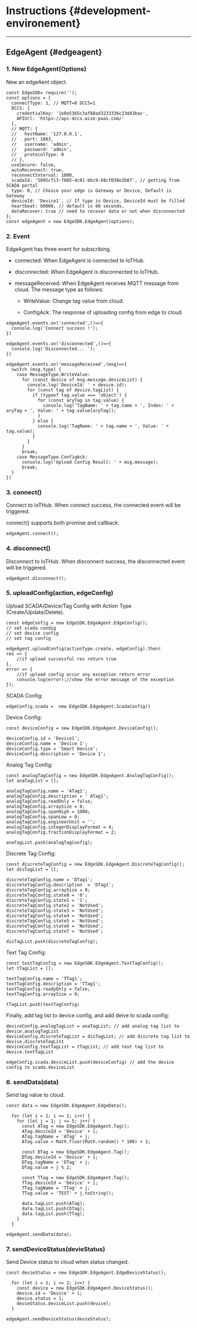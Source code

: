 # Instructions {#development-environement}

---

## EdgeAgent {#edgeagent}

### 1. New EdgeAgent\(Options\)

New  an edgeAent object.

```
const EdgeSDK= require('');
const options = {
  connectType: 1, // MQTT=0 DCCS=1
  DCCS: {
    credentialKey: '1e0e5365c3af88ad3233336c23d43bav',
    APIUrl: 'https://api-dccs.wise-paas.com/'
  },
  // MQTT: {
  //   hostName: '127.0.0.1',
  //   port: 1883,
  //   username: 'admin',
  //   password: 'admin',
  //   protocolType: 0
  // },
  useSecure: false,
  autoReconnect: true,
  reconnectInterval: 1000,
  scadaId: '5095cf13-f005-4c81-b6c9-68cf038e2b87', // getting from SCADA portal
  type: 0, // Choice your edge is Gateway or Device, Default is Gateway
  deviceId: 'Device1', // If type is Device, DeviceId must be filled
  heartbeat: 60000, // default is 60 seconds,
  dataRecover: true // need to recover data or not when disconnected
};
const edgeAgent = new EdgeSDK.EdgeAgent(options);
```

### 2. Event

EdgeAgent has three event for subscribing.

* connected: When EdgeAgent is connected to IoTHub.
* disconnected: When EdgeAgent is disconnected to IoTHub.
* messageReceived: When EdgeAgent receives MQTT message from cloud. The message type as follows:

  * WriteValue: Change tag value from cloud.

  * ConfigAck: The response of uploading config from edge to cloud.

```
edgeAgent.events.on('connected',()=>{
  console.log('Connect success !');
})

edgeAgent.events.on('disconnected',()=>{
  console.log('Disconnected... ');
})

edgeAgent.events.on('messageReceived',(msg)=>{
  switch (msg.type) {
    case MessageType.WriteValue:
      for (const device of msg.message.deviceList) {
        console.log('DeviceId: ' + device.id);
        for (const tag of device.tagList) {
          if (typeof tag.value === 'object') {
            for (const aryTag in tag.value) {
              console.log('TagName: ' + tag.name + ', Index: ' + aryTag + ', Value: ' + tag.value[aryTag]);
            }
          } else {
            console.log('TagName: ' + tag.name + ', Value: ' + tag.value);
          }
        }
      }
      break;
    case MessageType.ConfigAck:
      console.log('Upload Config Result: ' + msg.message);
      break;
  }
})
```

### 3. connect\(\)

Connect to IoTHub. When connect success, the connected event will be triggered.

connect\(\) supports both promise and callback.

```
edgeAgent.connect();
```

### 4. disconnect\(\)

Disconnect to IoTHub. When disconnect success, the disconnected event will be triggered.

```
edgeAgent.disconnect();
```

### 5. uploadConfig\(action, edgeConfig\)

Upload SCADA/Device/Tag Config with Action Type \(Create/Update/Delete\).

```
const edgeConfig = new EdgeSDK.EdgeAgent.EdgeConfig();
// set scada condig
// set device config
// set tag config

edgeAgent.uploadConfig(actionType.create, edgeConfig).then(
res => {
    //if upload successful res return true
},
error => {
    //if upload config occur any exception return error
    console.log(error);//show the error message of the exception
});
```

SCADA Config:

```
edgeConfig.scada =  new EdgeSDK.EdgeAgent.ScadaConfig()
```

Device Config:

```
const deviceConfig = new EdgeSDK.EdgeAgent.DeviceConfig();

deviceConfig.id = 'Device1';
deviceConfig.name = 'Device 1';
deviceConfig.type = 'Smart Device';
deviceConfig.description = 'Device 1';
```

Analog Tag Config:

```
const analogTagConfig = new EdgeSDK.EdgeAgent.AnalogTagConfig();
let anaTagList = [];

analogTagConfig.name = 'ATag1';
analogTagConfig.description = ' ATag1';
analogTagConfig.readOnly = false;
analogTagConfig.arraySize = 0;
analogTagConfig.spanHigh = 1000;
analogTagConfig.spanLow = 0;
analogTagConfig.engineerUnit = '';
analogTagConfig.integerDisplayFormat = 4;
analogTagConfig.fractionDisplayFormat = 2;

anaTagList.push(analogTagConfig);
```

Discrete Tag Config:

```
const discreteTagConfig = new EdgeSDK.EdgeAgent.DiscreteTagConfig();
let disTagList = []; 

discreteTagConfig.name = 'DTag1';
discreteTagConfig.description  = 'DTag1';
discreteTagConfig.arraySize = 0;
discreteTagConfig.state0 = '0';
discreteTagConfig.state1 = '1';
discreteTagConfig.state2 = 'NotUsed';
discreteTagConfig.state3 = 'NotUsed';
discreteTagConfig.state4 = 'NotUsed';
discreteTagConfig.state5 = 'NotUsed';
discreteTagConfig.state6 = 'NotUsed';
discreteTagConfig.state7 = 'NotUsed';

disTagList.push(discreteTagConfig);
```

Text Tag Config:

```
const textTagConfig = new EdgeSDK.EdgeAgent.TextTagConfig();
let tTagList = [];

textTagConfig.name = 'TTag1';
textTagConfig.description = 'TTag1';
textTagConfig.readyOnly = false;
textTagConfig.arraySize = 0;

tTagList.push(textTagConfig)
```

Finally, add tag list to device config, and add deive to scada config:

```
deviceConfig.analogTagList = anaTagList; // add analog tag list to device.analogTagList
deviceConfig.discreteTagList = disTagList; // add discrete tag list to device.discreteTagList
deviceConfig.textTagList = tTagList; // add text tag list to device.textTagList 

edgeConfig.scada.deviceList.push(deviceConfig) // add the device config to scada.deviceList
```

### 6. sendData\(data\)

Send tag value to cloud.

```
const data = new EdgeSDK.EdgeAgent.EdgeData();

  for (let i = 1; i <= 2; i++) {
    for (let j = 1; j <= 5; j++) {
      const ATag = new EdgeSDK.EdgeAgent.Tag();
      ATag.deviceId = 'Device' + i;
      ATag.tagName = 'ATag' + j;
      ATag.value = Math.floor(Math.random() * 100) + 1;

      const DTag = new EdgeSDK.EdgeAgent.Tag();
      DTag.deviceId = 'Device' + i;
      DTag.tagName = 'DTag' + j;
      DTag.value = j % 2;

      const TTag = new EdgeSDK.EdgeAgent.Tag();
      TTag.deviceId = 'Device' + i;
      TTag.tagName = 'TTag' + j;
      TTag.value = 'TEST' + j.toString();

      data.tagList.push(ATag);
      data.tagList.push(DTag);
      data.tagList.push(TTag);
    }
  }

edgeAgent.sendData(data);
```

### 7. sendDeviceStatus\(devieStatus\)

Send Device status to cloud when status changed.

```
const devieStatus = new EdgeSDK.EdgeAgent.EdgeDeviceStatus();

  for (let i = 1; i <= 2; i++) {
    const device = new EdgeSDK.EdgeAgent.DeviceStatus();
    device.id = 'Device' + i;
    device.status = 1;
    devieStatus.deviceList.push(device);
  }

edgeAgent.sendDeviceStatus(devieStatus);
```



